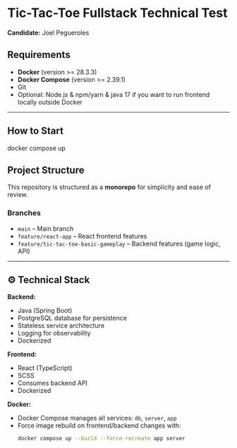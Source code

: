 # Tic-Tac-Toe Fullstack Technical Test

**Candidate:** Joel Pegueroles 

## Requirements

- **Docker** (version >= 28.3.3)
- **Docker Compose** (version >= 2.39.1)
- Git
- Optional: Node.js & npm/yarn & java 17 if you want to run frontend locally outside Docker

---

## How to Start
docker compose up 


## Project Structure

This repository is structured as a **monorepo** for simplicity and ease of review.

### Branches

- `main` – Main branch
- `feature/react-app` – React frontend features
- `feature/tic-tac-toe-basic-gameplay` – Backend features (game logic, API)

---

## ⚙️ Technical Stack

**Backend:**
- Java (Spring Boot)
- PostgreSQL database for persistence
- Stateless service architecture
- Logging for observability
- Dockerized

**Frontend:**
- React (TypeScript)
- SCSS 
- Consumes backend API
- Dockerized

**Docker:**
- Docker Compose manages all services: `db`, `server`, `app`
- Force image rebuild on frontend/backend changes with:
  ```bash
  docker compose up --build --force-recreate app server